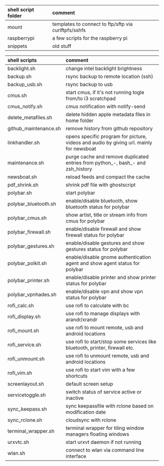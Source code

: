 | shell script folder | comment                                              |
| :------------------ | :--------------------------------------------------- |
| mount               | templates to connect to ftp/sftp via curlftpfs/sshfs |
| raspberrypi         | a few scripts for the raspberry pi                   |
| snippets            | old stuff                                            |

| shell scripts         | comment                                                                                 |
| :-------------------- | :-------------------------------------------------------------------------------------- |
| backlight.sh          | change intel backlight brightness                                                       |
| backup.sh             | rsync backup to remote location (ssh)                                                   |
| backup_usb.sh         | rsync backup to usb                                                                     |
| cmus.sh               | start cmus, if it's not running togle from/to i3 scratchpad                             |
| cmus_notify.sh        | cmus notification with notify-send                                                      |
| delete_metafiles.sh   | delete hidden apple metadata files in home folder                                       |
| github_maintenance.sh | remove history from github repository                                                   |
| linkhandler.sh        | opens specific program for picture, videos and audio by giving url. mainly for newsboat |
| maintenance.sh        | purge cache and remove duplicated entries from python_-, bash_- and zsh_history         |
| newsboat.sh           | reload feeds and compact the cache                                                      |
| pdf_shrink.sh         | shrink pdf file with ghostscript                                                        |
| polybar.sh            | start polybar                                                                           |
| polybar_bluetooth.sh  | enable/disable bluetooth, show bluetooth status for polybar                             |
| polybar_cmus.sh       | show artist, title or stream info from cmus for polybar                                 |
| polybar_firewall.sh   | enable/disable firewall and show firewall status for polybar                            |
| polybar_gestures.sh   | enable/disable gestures and show gestures status for polybar                            |
| polybar_polkit.sh     | enable/disable gnome authentication agent and show agent status for polybar             |
| polybar_printer.sh    | enable/disable printer and show printer status for polybar                              |
| polybar_vpnhades.sh   | enable/disable vpn and show vpn status for polybar                                      |
| rofi_calc.sh          | use rofi to calculate with bc                                                           |
| rofi_display.sh       | use rofi to manage displays with arandr/xrandr                                          |
| rofi_mount.sh         | use rofi to mount remote, usb and android locations                                     |
| rofi_service.sh       | use rofi to start/stop some services like bluetooth, printer, firewall etc.             |
| rofi_unmount.sh       | use rofi to unmount remote, usb and android locations                                   |
| rofi_vim.sh           | use rofi to start vim with a few shortcuts                                              |
| screenlayout.sh       | default screen setup                                                                    |
| servicetoggle.sh      | switch status of service active or inactive                                             |
| sync_keepass.sh       | sync keepassfile with rclone based on modification date                                 |
| sync_rclone.sh        | cloudsync with rclone                                                                   |
| terminal_wrapper.sh   | terminal wrapper for tiling window managers floating windows                            |
| urxvtc.sh             | start urxvt daemon if not running                                                       |
| wlan.sh               | connect to wlan via command line interface                                              |

